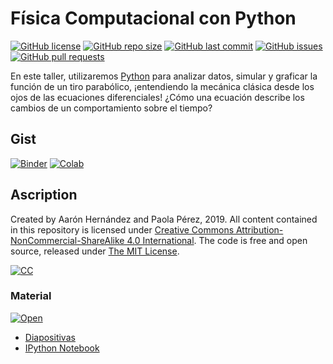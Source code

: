# Física Computacional con Python
[![GitHub license](https://img.shields.io/github/license/jaflonu/ssm2019?style=popout-square)](https://github.com/jaflonu/ssm2019/blob/master/LICENSE)
[![GitHub repo size](https://img.shields.io/github/repo-size/jaflonu/ssm2019?style=popout-square)](https://github.com/jaflonu/ssm2019.git)
[![GitHub last commit](https://img.shields.io/github/last-commit/jaflonu/ssm2019?style=popout-square)](https://github.com/jaflonu/ssm2019/commits/master)
[![GitHub issues](https://img.shields.io/github/issues/jaflonu/ssm2019?style=popout-square)](https://github.com/jaflonu/ssm2019/issues)
[![GitHub pull requests](https://img.shields.io/github/issues-pr/jaflonu/ssm2019?style=popout-square)](https://github.com/jaflonu/ssm2019/pull)

En este taller, utilizaremos [Python](https://www.python.org/) para analizar datos, simular y graficar la función de un tiro parabólico, ¡entendiendo la mecánica clásica desde los ojos de las ecuaciones diferenciales! ¿Cómo una ecuación describe los cambios de un comportamiento sobre el tiempo?


## Gist
[![Binder](https://mybinder.org/badge_logo.svg)](https://mybinder.org/v2/gh/ajcyucatan/fisica-python/master)
[![Colab](https://colab.research.google.com/assets/colab-badge.svg)](https://colab.research.google.com/github/ajcyucatan/fisica-python)

## Ascription

Created by Aarón Hernández and Paola Pérez, 2019. All content contained in this repository is licensed under [Creative Commons Attribution-NonCommercial-ShareAlike 4.0 International](https://creativecommons.org/licenses/by-nc-sa/4.0 "CC BY-NC-SA 4.0"). The code is free and open source, released under [The MIT License](https://mit-license.org "The MIT License").

[![CC](http://forthebadge.com/images/badges/cc-nc-sa.svg)](https://creativecommons.org/licenses/by-nc-sa/4.0 "CC BY-NC-SA 4.0")

### Material
[![Open](https://img.shields.io/badge/Open-Colab-orange?style=for-the-badge&logo=appveyor)](https://colab.research.google.com/drive/1mIZcrkFuT71XTK0ehaaH01ceYEnAWXbw)

* [Diapositivas](https://github.com/ajcyucatan/fisica-python/blob/master/slides.pdf)
* [IPython Notebook](https://github.com/ajcyucatan/fisica-python/blob/master/fisica-computacional.ipynb)
